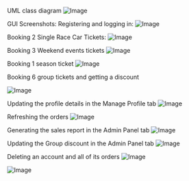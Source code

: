 UML class diagram
![Image](https://github.com/user-attachments/assets/601c1907-223c-4e7d-a1c8-6d5cb8444b8c)

GUI Screenshots:
Registering and logging in:
![Image](https://github.com/user-attachments/assets/afe5b421-b558-4469-bc3d-6c8ede033de5)

Booking 2 Single Race Car Tickets:
![Image](https://github.com/user-attachments/assets/75c56150-7714-4fac-be18-379e4b4cbb06)

Booking 3 Weekend events tickets
![Image](https://github.com/user-attachments/assets/fbe72fc1-4fa3-4851-9b26-958a177dadf3)

Booking 1 season ticket
![Image](https://github.com/user-attachments/assets/e009b845-399b-47a8-b702-f8708d67790a)

Booking 6 group tickets and getting a discount

![Image](https://github.com/user-attachments/assets/7fdce3bd-90d2-47e8-94d7-1b8ecc553f86)

Updating the profile details in the Manage Profile tab
![Image](https://github.com/user-attachments/assets/dc76b472-618f-470b-8510-209a5f6de083)

Refreshing the orders 
![Image](https://github.com/user-attachments/assets/0c66d8f7-0f97-430b-87b4-75d12f9f636b)

Generating the sales report in the Admin Panel tab
![Image](https://github.com/user-attachments/assets/c8157399-7647-4983-8017-c91cff6981c5)

Updating the Group discount in the Admin Panel tab
![Image](https://github.com/user-attachments/assets/495989b2-b9b2-48bc-a5fd-0e24eb118aa8)

Deleting an account and all of its orders
![Image](https://github.com/user-attachments/assets/2d1950f3-c05c-4a60-99b1-def49aeef41b)

![Image](https://github.com/user-attachments/assets/f5ad9786-b9b8-4431-b8b7-505d6c76b93d)
